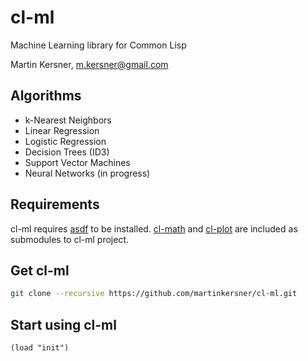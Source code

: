 # cl-ml

Machine Learning library for Common Lisp

Martin Kersner, <m.kersner@gmail.com>

## Algorithms
* k-Nearest Neighbors
* Linear Regression
* Logistic Regression
* Decision Trees (ID3)
* Support Vector Machines
* Neural Networks (in progress)

## Requirements
cl-ml requires [asdf](https://gitlab.common-lisp.net/asdf/asdf.git) to be installed. [cl-math](https://github.com/martinkersner/cl-math.git) and [cl-plot](https://github.com/martinkersner/cl-plot.git) are included as submodules to cl-ml project.

## Get cl-ml
```bash
git clone --recursive https://github.com/martinkersner/cl-ml.git
```

## Start using cl-ml
```common-lisp
(load "init")
```
